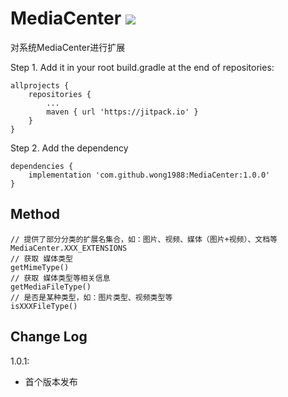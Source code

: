 # MediaCenter [![](https://jitpack.io/v/wong1988/MediaCenter.svg)](https://jitpack.io/#wong1988/MediaCenter)

对系统MediaCenter进行扩展

Step 1. Add it in your root build.gradle at the end of repositories:

```
allprojects {
    repositories {
        ...
        maven { url 'https://jitpack.io' }
    }
}
```

Step 2. Add the dependency

```
dependencies {
    implementation 'com.github.wong1988:MediaCenter:1.0.0'
}
```

## Method

```
// 提供了部分分类的扩展名集合，如：图片、视频、媒体（图片+视频）、文档等
MediaCenter.XXX_EXTENSIONS
// 获取 媒体类型
getMimeType()
// 获取 媒体类型等相关信息
getMediaFileType()
// 是否是某种类型，如：图片类型、视频类型等
isXXXFileType()
```

## Change Log

1.0.1:

* 首个版本发布
 
